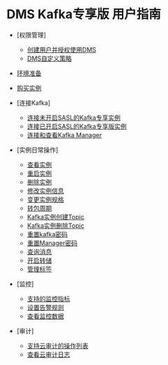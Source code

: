 # DMS Kafka专享版 用户指南

-   [权限管理]
    -   [创建用户并授权使用DMS](创建用户并授权使用DMS.md)
    -   [DMS自定义策略](DMS自定义策略.md)

-   [环境准备](环境准备.md)
-   [购买实例](购买实例.md)
-   [连接Kafka]
    -   [连接未开启SASL的Kafka专享实例](连接未开启SASL的Kafka专享实例.md)
    -   [连接已开启SASL的Kafka专享版实例](连接已开启SASL的Kafka专享版实例.md)
    -   [连接和查看Kafka Manager](连接和查看Kafka-Manager.md)

-   [实例日常操作]
    -   [查看实例](查看实例.md)
    -   [重启实例](重启实例.md)
    -   [删除实例](删除实例.md)
    -   [修改实例信息](修改实例信息.md)
    -   [变更实例规格](变更实例规格.md)
    -   [转包周期](转包周期.md)
    -   [Kafka实例创建Topic](Kafka实例创建Topic.md)
    -   [Kafka实例删除Topic](Kafka实例删除Topic.md)
    -   [重置kafka密码](重置kafka密码.md)
    -   [重置Manager密码](重置Manager密码.md)
    -   [查询消息](查询消息.md)
    -   [开启转储](开启转储.md)
    -   [管理标签](管理标签.md)

-   [监控]
    -   [支持的监控指标](支持的监控指标.md)
    -   [设置告警规则](设置告警规则.md)
    -   [查看监控数据](查看监控数据.md)

-   [审计]
    -   [支持云审计的操作列表](支持云审计的操作列表.md)
    -   [查看云审计日志](查看云审计日志.md)


